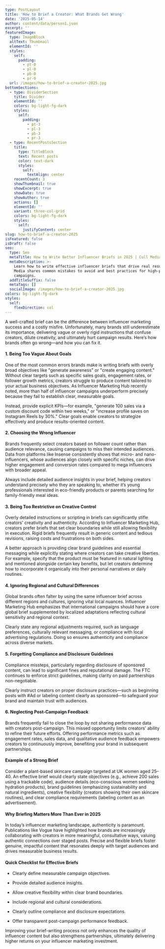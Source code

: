 ```yaml
---
type: PostLayout
title: 'How to Brief a Creator: What Brands Get Wrong'
date: '2025-05-14'
author: content/data/person1.json
excerpt: ''
featuredImage:
  type: ImageBlock
  altText: Thumbnail
  elementId: ''
  styles:
    self:
      padding:
        - pt-0
        - pl-0
        - pb-0
        - pr-0
  url: /images/how-to-brief-a-creator-2025.jpg
bottomSections:
  - type: DividerSection
    title: Divider
    elementId: ''
    colors: bg-light-fg-dark
    styles:
      self:
        padding:
          - pt-3
          - pl-3
          - pb-3
          - pr-3
  - type: RecentPostsSection
    title:
      type: TitleBlock
      text: Recent posts
      color: text-dark
      styles:
        self:
          textAlign: center
    recentCount: 3
    showThumbnail: true
    showExcerpt: true
    showDate: true
    showAuthor: true
    actions: []
    elementId: ''
    variant: three-col-grid
    colors: bg-light-fg-dark
    styles:
      self:
        justifyContent: center
slug: how-to-brief-a-creator-2025
isFeatured: false
isDraft: false
seo:
  type: Seo
  metaTitle: How to Write Better Influencer Briefs in 2025 | Cull Media
  metaDescription: >-
    Learn how to write effective influencer briefs that drive real results. Cull
    Media shares common mistakes to avoid and best practices for high-performing
    campaigns.
  addTitleSuffix: false
  metaTags: []
  socialImage: /images/how-to-brief-a-creator-2025.jpg
colors: bg-light-fg-dark
styles:
  self:
    flexDirection: col
---
```

A well-crafted brief can be the difference between influencer marketing success and a costly misfire. Unfortunately, many brands still underestimate its importance, delivering vague or overly rigid instructions that confuse creators, dilute creativity, and ultimately hurt campaign results. Here’s how brands often go wrong—and how you can fix it.

#### 1. Being Too Vague About Goals

One of the most common errors brands make is writing briefs with overly broad objectives like "generate awareness" or "create engaging content." Without clear targets such as specific sales goals, engagement rates, or follower growth metrics, creators struggle to produce content tailored to your actual business objectives. As Influencer Marketing Hub recently noted, more than half of influencer campaigns underperform precisely because they fail to establish clear, measurable goals.

Instead, provide explicit KPIs—for example, "generate 100 sales via a custom discount code within two weeks," or "increase profile saves on Instagram Reels by 30%." Clear goals enable creators to strategize effectively and produce results-oriented content.

#### 2. Choosing the Wrong Influencer

Brands frequently select creators based on follower count rather than audience relevance, causing campaigns to miss their intended audiences. Data from platforms like Insense consistently shows that micro- and nano-influencers, whose audiences align closely with specific niches, can drive higher engagement and conversion rates compared to mega influencers with broader appeal.

Always include detailed audience insights in your brief, helping creators understand precisely who they are speaking to, whether it’s young professionals interested in eco-friendly products or parents searching for family-friendly meal ideas.

#### 3. Being Too Restrictive on Creative Control

Overly detailed instructions or scripting in briefs can significantly stifle creators' creativity and authenticity. According to Influencer Marketing Hub, creators prefer briefs that set clear boundaries while still allowing flexibility in execution. Rigid briefs frequently result in generic content and tedious revisions, raising costs and frustrations on both sides.

A better approach is providing clear brand guidelines and essential messaging while explicitly stating where creators can take creative liberties. For example, specify that the product must be featured in natural lighting and mentioned alongside certain key benefits, but let creators determine how to incorporate it organically into their personal narratives or daily routines.

#### 4. Ignoring Regional and Cultural Differences

Global brands often falter by using the same influencer brief across different regions and cultures, ignoring vital local nuances. Influencer Marketing Hub emphasizes that international campaigns should have a core global brief supplemented by localized adaptations reflecting cultural sensitivity and regional context.

Clearly state any regional adjustments required, such as language preferences, culturally relevant messaging, or compliance with local advertising regulations. Doing so ensures authenticity and compliance across diverse markets.

#### 5. Forgetting Compliance and Disclosure Guidelines

Compliance missteps, particularly regarding disclosure of sponsored content, can lead to significant fines and reputational damage. The FTC continues to enforce strict guidelines, making clarity on paid partnerships non-negotiable.

Clearly instruct creators on proper disclosure practices—such as beginning posts with #Ad or labeling content clearly as sponsored—to safeguard your brand and maintain trust with audiences.

#### 6. Neglecting Post-Campaign Feedback

Brands frequently fail to close the loop by not sharing performance data with creators post-campaign. This missed opportunity limits creators' ability to refine their future efforts. Offering performance metrics such as engagement rates, sales data, and qualitative audience feedback empowers creators to continuously improve, benefiting your brand in subsequent partnerships.

#### Example of a Strong Brief

Consider a plant-based skincare campaign targeted at UK women aged 25–40. An effective brief would clearly state objectives (e.g., achieve 200 sales using a trackable code), audience details (eco-conscious women seeking hydration products), brand guidelines (emphasizing sustainability and natural ingredients), creative flexibility (creators showing their own skincare routines), and clear compliance requirements (labeling content as an advertisement).

#### Why Briefing Matters More Than Ever in 2025

In today’s influencer marketing landscape, authenticity is paramount. Publications like Vogue have highlighted how brands are increasingly collaborating with creators in more meaningful, consultative ways, valuing authentic connections over staged posts. Precise and flexible briefs foster genuine, impactful content that resonates deeply with target audiences and drives measurable business results.

#### Quick Checklist for Effective Briefs

*   Clearly define measurable campaign objectives.

*   Provide detailed audience insights.

*   Allow creative flexibility within clear brand boundaries.

*   Include regional and cultural considerations.

*   Clearly outline compliance and disclosure expectations.

*   Offer transparent post-campaign performance feedback.

Improving your brief-writing process not only enhances the quality of influencer content but also strengthens partnerships, ultimately delivering higher returns on your influencer marketing investment.
